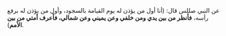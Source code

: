 عن النبي صللس قال: (أنا أول من يؤذن له يوم القيامة بالسجود، وأول من يؤذن له برفع رأسه، **فأنظر من بين يدي ومن خلفي وعن يميني وعن شمالي، فأعرف أمتي من بين الأمم**).